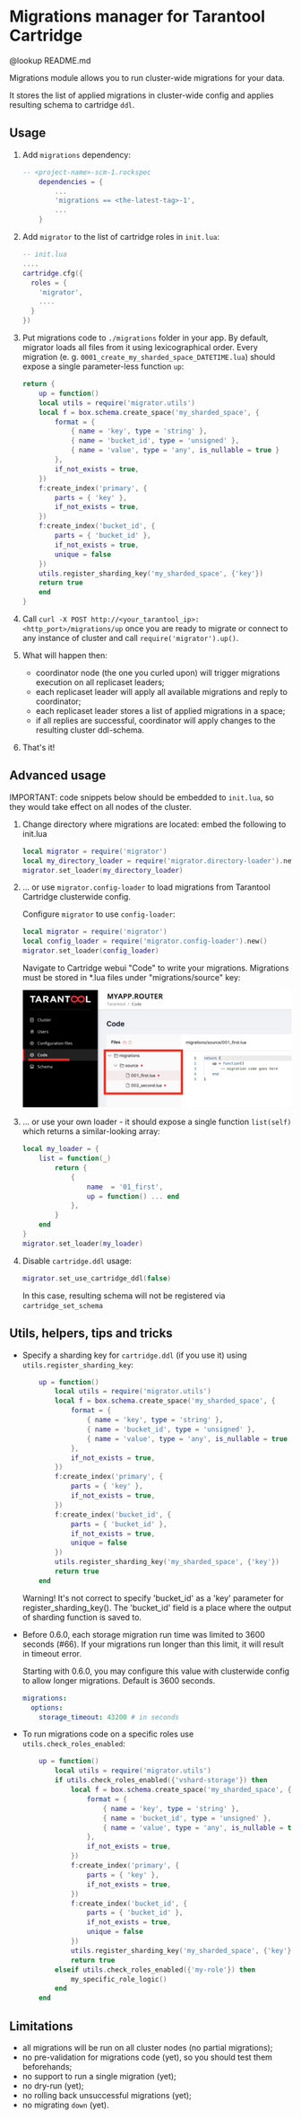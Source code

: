 # Migrations manager for Tarantool Cartridge

@lookup README.md

Migrations module allows you to run cluster-wide migrations for your data.

It stores the list of applied migrations in cluster-wide config and applies resulting schema to cartridge `ddl`.

## Usage

1)  Add `migrations` dependency:
    ```lua
    -- <project-name>-scm-1.rockspec
        dependencies = {
            ...
            'migrations == <the-latest-tag>-1',
            ...
        }
    ```

2) Add `migrator` to the list of cartridge roles in `init.lua`:
    ```lua
    -- init.lua
    ....
    cartridge.cfg({
      roles = {
        'migrator',
        ....
      }
    })
    ```

3) Put migrations code to `./migrations` folder in your app. By default, migrator loads all files from it using lexicographical order.
Every migration (e. g. `0001_create_my_sharded_space_DATETIME.lua`) should expose a single parameter-less function `up`:
    ```lua
    return {
        up = function()
        local utils = require('migrator.utils')
        local f = box.schema.create_space('my_sharded_space', {
            format = {
                { name = 'key', type = 'string' },
                { name = 'bucket_id', type = 'unsigned' },
                { name = 'value', type = 'any', is_nullable = true }
            },
            if_not_exists = true,
        })
        f:create_index('primary', {
            parts = { 'key' },
            if_not_exists = true,
        })
        f:create_index('bucket_id', {
            parts = { 'bucket_id' },
            if_not_exists = true,
            unique = false
        })
        utils.register_sharding_key('my_sharded_space', {'key'})
        return true
        end
    }
    ```

4) Call `curl -X POST http://<your_tarantool_ip>:<http_port>/migrations/up` once you are ready to migrate or connect to any instance of cluster and call `require('migrator').up()`.

5) What will happen then:
    * coordinator node (the one you curled upon) will trigger migrations execution on all replicaset leaders;
    * each replicaset leader will apply all available migrations and reply to coordinator;
    * each replicaset leader stores a list of applied migrations in a space;
    * if all replies are successful, coordinator will apply changes to the resulting cluster ddl-schema.

6) That's it!

## Advanced usage

IMPORTANT: code snippets below should be embedded to `init.lua`, so they would take effect on all nodes of the cluster.

1) Change directory where migrations are located: embed the following to init.lua

    ```lua
    local migrator = require('migrator')
    local my_directory_loader = require('migrator.directory-loader').new('test/integration/migrations')
    migrator.set_loader(my_directory_loader)
    ```

2) ... or use `migrator.config-loader` to load migrations from Tarantool Cartridge clusterwide config.

    Configure `migrator` to use `config-loader`:

    ```lua
    local migrator = require('migrator')
    local config_loader = require('migrator.config-loader').new()
    migrator.set_loader(config_loader)
    ```

    Navigate to Cartridge webui "Code" to write your migrations.
    Migrations must be stored in *.lua files under "migrations/source" key:

    ![config-loader example](doc/assets/config-loader.png)

3) ... or use your own loader - it should expose a single function `list(self)` which returns a similar-looking array:

    ```lua
    local my_loader = {
        list = function(_)
            return {
                {
                    name  = '01_first',
                    up = function() ... end
                },
            }
        end
    }
    migrator.set_loader(my_loader)
    ```

4) Disable `cartridge.ddl` usage:

    ```lua
    migrator.set_use_cartridge_ddl(false)
    ```

    In this case, resulting schema will not be registered via `cartridge_set_schema`

## Utils, helpers, tips and tricks
* Specify a sharding key for `cartridge.ddl` (if you use it) using `utils.register_sharding_key`:
  ```lua
      up = function()
          local utils = require('migrator.utils')
          local f = box.schema.create_space('my_sharded_space', {
              format = {
                  { name = 'key', type = 'string' },
                  { name = 'bucket_id', type = 'unsigned' },
                  { name = 'value', type = 'any', is_nullable = true }
              },
              if_not_exists = true,
          })
          f:create_index('primary', {
              parts = { 'key' },
              if_not_exists = true,
          })
          f:create_index('bucket_id', {
              parts = { 'bucket_id' },
              if_not_exists = true,
              unique = false
          })
          utils.register_sharding_key('my_sharded_space', {'key'})
          return true
      end
  ```
  Warning! It's not correct to specify 'bucket_id' as a 'key' parameter for register_sharding_key().
  The 'bucket_id' field is a place where the output of sharding function is saved to.

* Before 0.6.0, each storage migration run time was limited to 3600 seconds (#66).
  If your migrations run longer than this limit, it will result in timeout error.

  Starting with 0.6.0, you may configure this value with clusterwide config to
  allow longer migrations. Default is 3600 seconds.
  ```yaml
  migrations:
    options:
      storage_timeout: 43200 # in seconds
  ```

* To run migrations code on a specific roles use `utils.check_roles_enabled`:
    ```lua
        up = function()
            local utils = require('migrator.utils')
            if utils.check_roles_enabled({'vshard-storage'}) then
                local f = box.schema.create_space('my_sharded_space', {
                    format = {
                        { name = 'key', type = 'string' },
                        { name = 'bucket_id', type = 'unsigned' },
                        { name = 'value', type = 'any', is_nullable = true }
                    },
                    if_not_exists = true,
                })
                f:create_index('primary', {
                    parts = { 'key' },
                    if_not_exists = true,
                })
                f:create_index('bucket_id', {
                    parts = { 'bucket_id' },
                    if_not_exists = true,
                    unique = false
                })
                utils.register_sharding_key('my_sharded_space', {'key'})
                return true
            elseif utils.check_roles_enabled({'my-role'}) then
                my_specific_role_logic()
            end
        end
    ```

## Limitations
- all migrations will be run on all cluster nodes (no partial migrations);
- no pre-validation for migrations code (yet), so you should test them beforehands;
- no support to run a single migration (yet);
- no dry-run (yet);
- no rolling back unsuccessful migrations (yet);
- no migrating `down` (yet).
